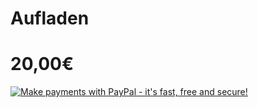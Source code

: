 # Aufladen
# 20,00€
<a href="https://www.paypal.com/cgi-bin/webscr?business=dominiquedienst123@gmail.com&cmd=_xclick&currency_code=EUR&amount=30.00&item_name=Dominique%20Dienst" target="_blank"><img src="http://www.paypal.com/en_US/i/btn/btn_buynow_LG.gif" border="0" name="submit" alt="Make payments with PayPal - it's fast, free and secure!"></a>

